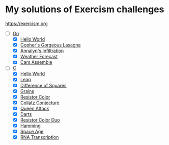 # My solutions of Exercism challenges

<https://exercism.org>

- [ ] [Go](https://exercism.org/tracks/go)
  - [x] [Hello World](https://exercism.org/tracks/go/exercises/hello-world)
  - [x] [Gopher's Gorgeous Lasagna](https://exercism.org/tracks/go/exercises/lasagna)
  - [x] [Annalyn's Infiltration](https://exercism.org/tracks/go/exercises/annalyns-infiltration)
  - [x] [Weather Forecast](https://exercism.org/tracks/go/exercises/weather-forecast)
  - [x] [Cars Assemble](https://exercism.org/tracks/go/exercises/cars-assemble)
- [ ] [C](https://exercism.org/tracks/c)
  - [x] [Hello World](https://exercism.org/tracks/c/exercises/hello-world)
  - [x] [Leap](https://exercism.org/tracks/c/exercises/leap)
  - [x] [Difference of Squares](https://exercism.org/tracks/c/exercises/difference-of-squares)
  - [x] [Grains](https://exercism.org/tracks/c/exercises/grains)
  - [x] [Resistor Color](https://exercism.org/tracks/c/exercises/resistor-color)
  - [x] [Collatz Conjecture](https://exercism.org/tracks/c/exercises/collatz-conjecture)
  - [x] [Queen Attack](https://exercism.org/tracks/c/exercises/queen-attack)
  - [x] [Darts](https://exercism.org/tracks/c/exercises/darts)
  - [x] [Resistor Color Duo](https://exercism.org/tracks/c/exercises/resistor-color-duo)
  - [x] [Hamming](https://exercism.org/tracks/c/exercises/hamming)
  - [x] [Space Age](https://exercism.org/tracks/c/exercises/space-age)
  - [x] [RNA Transcription](https://exercism.org/tracks/c/exercises/rna-transcription)
